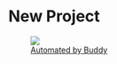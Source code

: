 # New Project 

[<figure><img src="https://assets.buddy.works/automated-white.svg" /><figcaption>Automated by Buddy](https://assets.buddy.works)</figcaption></figure>
